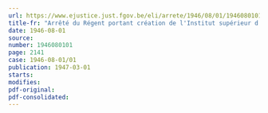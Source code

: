 ```yaml
---
url: https://www.ejustice.just.fgov.be/eli/arrete/1946/08/01/1946080101/justel
title-fr: "Arrêté du Régent portant création de l'Institut supérieur d'Urbanisme à l'Institut national supérieur et Academie royale des Beaux-Arts d'Anvers"
date: 1946-08-01
source:
number: 1946080101
page: 2141
case: 1946-08-01/01
publication: 1947-03-01
starts:
modifies:
pdf-original:
pdf-consolidated:
---
```


